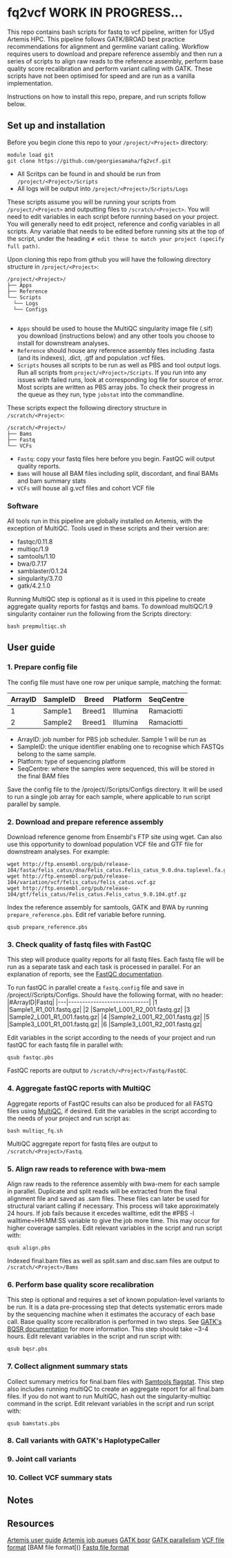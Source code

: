 # fq2vcf   WORK IN PROGRESS... 

This repo contains bash scripts for fastq to vcf pipeline, written for USyd Artemis HPC. This pipeline follows GATK/BROAD best practice recommendations for alignment and germline variant calling. Workflow requires users to download and prepare reference assembly and then run a series of scripts to align raw reads to the reference assembly, perform base quality score recalibration and perform variant calling with GATK. These scripts have not been optimised for speed and are run as a vanilla implementation.  

Instructions on how to install this repo, prepare, and run scripts follow below. 


## Set up and installation  
  
Before you begin clone this repo to your `/project/<Project>` directory: 

```
module load git
git clone https://github.com/georgiesamaha/fq2vcf.git
```
* All Scritps can be found in and should be run from `/project/<Project>/Scripts`  
* All logs will be output into `/project/<Project>/Scripts/Logs`  

These scripts assume you will be running your scripts from `/project/<Project>` and outputting files to `/scratch/<Project>`. You will need to edit variables in each script before running based on your project. You will generally need to edit project, reference and config variables in all scripts. Any variable that needs to be edited before running sits at the top of the script, under the heading `# edit these to match your project (specify full path)`.
     

Upon cloning this repo from github you will have the following directory structure in `/project/<Project>`:  


```
/project/<Project>/
├── Apps
├── Reference
└── Scripts
  └── Logs
  └── Configs
  
```

- `Apps` should be used to house the MultiQC singularity image file (.sif) you download (instructions below) and any other tools you choose to install for downstream analyses. 
- `Reference` should house any reference assembly files including .fasta (and its indexes), .dict, .gtf and population .vcf files. 
- `Scripts` houses all scripts to be run as well as PBS and tool output logs. Run all scripts from `project/<Project>/Scripts`. If you run into any issues with failed runs, look at corresponding log file for source of error. Most scripts are written as PBS array jobs. To check their progress in the queue as they run, type `jobstat` into the commandline.   

These scripts expect the following directory structure in `/scratch/<Project>`:   
 
  ```
  /scratch/<Project>/
├── Bams
├── Fastq
└── VCFs
```
 
- `Fastq`: copy your fastq files here before you begin. FastQC will output quality reports.   
- `Bams` will house all BAM files including split, discordant, and final BAMs and bam summary stats
- `VCFs` will house all g.vcf files and cohort VCF file    

### Software 
All tools run in this pipeline are globally installed on Artemis, with the exception of MultiQC. Tools used in these scripts and their version are:  

 * fastqc/0.11.8
 * multiqc/1.9  
 * samtools/1.10
 * bwa/0.7.17
 * samblaster/0.1.24
 * singularity/3.7.0
 * gatk/4.2.1.0

Running MultiQC step is optional as it is used in this pipeline to create aggregate quality reports for fastqs and bams. To download multiQC/1.9 singularity container run the following from the Scripts directory:    
```
bash prepmultiqc.sh
``` 

## User guide   

### 1. Prepare config file 

The config file must have one row per unique sample, matching the format:

|ArrayID|SampleID|Breed |Platform|SeqCentre |
|-------|--------|------|--------|----------|
|1      |Sample1 |Breed1|Illumina|Ramaciotti|
|2      |Sample2 |Breed1|Illumina|Ramaciotti|

   - ArrayID: job number for PBS job scheduler. Sample 1 will be run as 
   - SampleID: the unique identifier enabling one to recognise which FASTQs belong to the same sample.
   - Platform: type of sequencing platform 
   - SeqCentre: where the samples were sequenced, this will be stored in the final BAM files

Save the config file to the /project/<Project>/Scripts/Configs directory. It will be used to run a single job array for each sample, where applicable to run script parallel by sample.  

### 2. Download and prepare reference assembly   

Download reference genome from Ensembl's FTP site using wget. Can also use this opportunity to download population VCF file and GTF file for downstream analyses. For example:

```
wget http://ftp.ensembl.org/pub/release-104/fasta/felis_catus/dna/Felis_catus.Felis_catus_9.0.dna.toplevel.fa.gz
wget http://ftp.ensembl.org/pub/release-104/variation/vcf/felis_catus/felis_catus.vcf.gz
wget http://ftp.ensembl.org/pub/release-104/gtf/felis_catus/Felis_catus.Felis_catus_9.0.104.gtf.gz
```

Index the reference assembly for samtools, GATK and BWA by running `prepare_reference.pbs`. Edit ref variable before running.   

```
qsub prepare_reference.pbs 
```

### 3. Check quality of fastq files with FastQC 
  
This step will produce quality reports for all fastq files. Each fastq file will be run as a separate task and each task is processed in parallel. For an explanation of reports, see the [FastQC documentation](https://www.bioinformatics.babraham.ac.uk/projects/fastqc/Help/).   

 To run fastQC in parallel create a `fastq.config` file and save in /project/<Project>/Scripts/Configs. Should have the following format, with no header:  
 |#ArrayID|Fastq|
|---|-----------------------------|
|1  |Sample1_R1_001.fastq.gz|
|2  |Sample1_L001_R2_001.fastq.gz|
|3  |Sample2_L001_R1_001.fastq.gz|
|4  |Sample2_L001_R2_001.fastq.gz|
|5  |Sample3_L001_R1_001.fastq.gz|
|6  |Sample3_L001_R2_001.fastq.gz|
  
 Edit variables in the script according to the needs of your project and run fastQC for each fastq file in parallel with: 
  ```
  qsub fastqc.pbs
  ```
FastQC reports are output to `/scratch/<Project>/Fastq/FastQC`. 

### 4. Aggregate fastQC reports with MultiQC 
  
Aggregate reports of FastQC results can also be produced for all FASTQ files using [MultiQC](https://multiqc.info/docs/), if desired. Edit the variables in the script according to the needs of your project and run script as: 
  
```
bash multiqc_fq.sh
```

MultiQC aggregate report for fastq files are output to `/scratch/<Project>/Fastq`. 
  
### 5. Align raw reads to reference with bwa-mem
  
Align raw reads to the reference assembly with bwa-mem for each sample in parallel. Duplicate and split reads will be extracted from the final alignment file and saved as .sam files. These files can later be used for structural variant calling if necessary. This process will take approximately 24 hours. If job fails because it excedes walltime, edit the #PBS -l walltime=HH:MM:SS variable to give the job more time. This may occur for higher coverage samples. Edit relevant variables in the script and run script with: 
  
```
qsub align.pbs
```
  
Indexed final.bam files as well as split.sam and disc.sam files are output to `/scratch/<Project>/Bams`  
  
### 6. Perform base quality score recalibration 

This step is optional and requires a set of known population-level variants to be run. It is a data pre-processing step that detects systematic errors made by the sequencing machine when it estimates the accuracy of each base call. Base quality score recalibration is performed in two steps. See [GATK's BQSR documentation](https://gatk.broadinstitute.org/hc/en-us/articles/360035890531-Base-Quality-Score-Recalibration-BQSR-) for more information. This step should take ~3-4 hours. Edit relevant variables in the script and run script with: 

```
qsub bqsr.pbs
```
  
### 7. Collect alignment summary stats 

Collect summary metrics for final.bam files with [Samtools flagstat](http://www.htslib.org/doc/samtools-flagstat.html). This step also includes running multiQC to create an aggregate report for all final.bam files. If you do not want to run MultiQC, hash out the singularity-multiqc command in the script. Edit relevant variables in the script and run script with: 

```
qsub bamstats.pbs
```
  
### 8. Call variants with GATK's HaplotypeCaller 

### 9. Joint call variants 

### 10. Collect VCF summary stats 
  
## Notes  
  
 
## Resources 
[Artemis user guide]() 
[Artemis job queues]()
[GATK bqsr]() 
[GATK parallelism]() 
[VCF file format]() 
[BAM file format[() 
[Fastq file format]()
  
